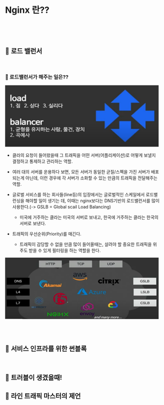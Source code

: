 # Nginx 란??


<br>
<br>
<br>


## 🌈 로드 밸런서

<br>

### 🐳 로드밸런서가 해주는 일은??


<img 
    src = "../Image/nginx/load0.PNG"
    width = 500px
    height = 200px   
/>

* 클라의 요청이 들어왔을때 그 트래픽을 어떤 서버(어플리케이션)로 어떻게 보낼지 결정하고 통제하고 관리하는 역할.

* 여러 대의 서버를 운용하다 보면, 모든 서버가 동일한 균질/스펙을 가진 서버가 배포되는게 아닌데, 이런 경우에 각 서버가 소화할 수 있는 만큼의 트래픽을 전달해주는 역할.

* 글로벌 서비스를 하는 회사들(line등)의 입장에서는 글로벌적인 스케일에서 로드밸런싱을 해야할 일이 생기는 데, 이때는 nginx보다는 DNS기반의 로드밸런서를 많이 사용한다.(-> GSLB = Global scail Load Balancing)
    - 미국에 거주하는 클라는 미국의 서버로 보내고, 한국에 거주하는 클라는 한국의 서버로 보낸다.


* 트래픽의 우선순위(Priority)를 매긴다.
    - 트래픽이 감당할 수 없을 만큼 많이 들어올때는, 살려야 할 중요한 트래픽을 위주도 받을 수 있게 필터링을 하는 역할을 한다.


<img 
    src = "../Image/nginx/load1.PNG"
    width = 500px
    height = 200px   
/>

<br>
<br>

## 🌈 서비스 인프라를 위한 썬블록

<br>






## 🌈 트러블이 생겼을때!







## 🌈 라인 트래픽 마스터의 제언







